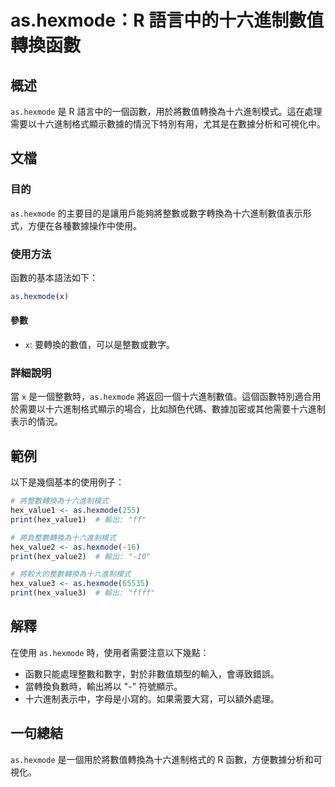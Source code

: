 <!--
Meta Description: # as.hexmode：R 語言中的十六進制數值轉換函數 ## 概述 `as.hexmode` 是 R 語言中的一個函數，用於將數值轉換為十六進制模式。這在處理需要以十六進制格式顯示數據的情況下特別有用，尤其是在數據分析和可視化中。 ## 文檔 ### 目的 `as.hexmode` 的主要目的是...
Meta Keywords: hexmode, print, hex_value1, hex_value2, hex_value3
-->

# as.hexmode：R 語言中的十六進制數值轉換函數

## 概述
`as.hexmode` 是 R 語言中的一個函數，用於將數值轉換為十六進制模式。這在處理需要以十六進制格式顯示數據的情況下特別有用，尤其是在數據分析和可視化中。

## 文檔
### 目的
`as.hexmode` 的主要目的是讓用戶能夠將整數或數字轉換為十六進制數值表示形式，方便在各種數據操作中使用。

### 使用方法
函數的基本語法如下：
```R
as.hexmode(x)
```
#### 參數
- `x`: 要轉換的數值，可以是整數或數字。

### 詳細說明
當 `x` 是一個整數時，`as.hexmode` 將返回一個十六進制數值。這個函數特別適合用於需要以十六進制格式顯示的場合，比如顏色代碼、數據加密或其他需要十六進制表示的情況。

## 範例
以下是幾個基本的使用例子：

```R
# 將整數轉換為十六進制模式
hex_value1 <- as.hexmode(255)
print(hex_value1)  # 輸出: "ff"

# 將負整數轉換為十六進制模式
hex_value2 <- as.hexmode(-16)
print(hex_value2)  # 輸出: "-10"

# 將較大的整數轉換為十六進制模式
hex_value3 <- as.hexmode(65535)
print(hex_value3)  # 輸出: "ffff"
```

## 解釋
在使用 `as.hexmode` 時，使用者需要注意以下幾點：
- 函數只能處理整數和數字，對於非數值類型的輸入，會導致錯誤。
- 當轉換負數時，輸出將以 "-" 符號顯示。
- 十六進制表示中，字母是小寫的。如果需要大寫，可以額外處理。

## 一句總結
`as.hexmode` 是一個用於將數值轉換為十六進制格式的 R 函數，方便數據分析和可視化。